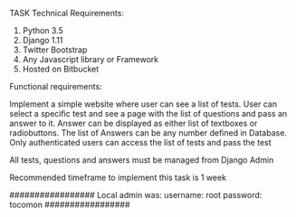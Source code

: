TASK
Technical Requirements:
 
1. Python 3.5
2. Django 1.11
3. Twitter Bootstrap
4. Any Javascript library or Framework
5. Hosted on Bitbucket

 
Functional requirements: 
 
Implement a simple website where user can see a list of tests. 
User can select a specific test and see a page with the list of questions and pass an answer to it. 
Answer can be displayed as either list of textboxes or radiobuttons. 
The list of Answers can be any number defined in Database. 
Only authenticated users can access the list of tests and pass the test 
 
All tests, questions and answers must be managed from Django Admin
 
Recommended timeframe to implement this task is 1 week

#################
Local admin was:
username: root
password: tocomon
#################